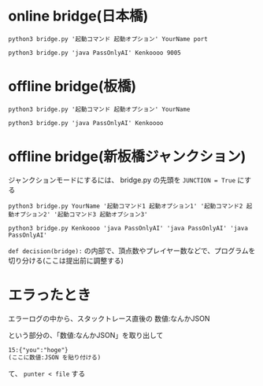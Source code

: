 # online bridge(日本橋)

`python3 bridge.py '起動コマンド 起動オプション' YourName port`

`python3 bridge.py 'java PassOnlyAI' Kenkoooo 9005`

# offline bridge(板橋)

`python3 bridge.py '起動コマンド 起動オプション' YourName`

`python3 bridge.py 'java PassOnlyAI' Kenkoooo`

# offline bridge(新板橋ジャンクション)

ジャンクションモードにするには、 bridge.py の先頭を `JUNCTION = True` にする

`python3 bridge.py YourName '起動コマンド1 起動オプション1' '起動コマンド2 起動オプション2' '起動コマンド3 起動オプション3'`

`python3 bridge.py Kenkoooo 'java PassOnlyAI' 'java PassOnlyAI' 'java PassOnlyAI'`

`def decision(bridge):` の内部で、頂点数やプレイヤー数などで、プログラムを切り分ける(ここは提出前に調整する)

# エラったとき

エラーログの中から、スタックトレース直後の
数値:なんかJSON

という部分の、「数値:なんかJSON」を取り出して

```txt
15:{"you":"hoge"}
(ここに数値:JSON を貼り付ける)
```

て、
`punter < file`
する
